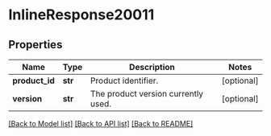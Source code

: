 # InlineResponse20011

## Properties
Name | Type | Description | Notes
------------ | ------------- | ------------- | -------------
**product_id** | **str** | Product identifier. | [optional] 
**version** | **str** | The product version currently used. | [optional] 

[[Back to Model list]](../README.md#documentation-for-models) [[Back to API list]](../README.md#documentation-for-api-endpoints) [[Back to README]](../README.md)


